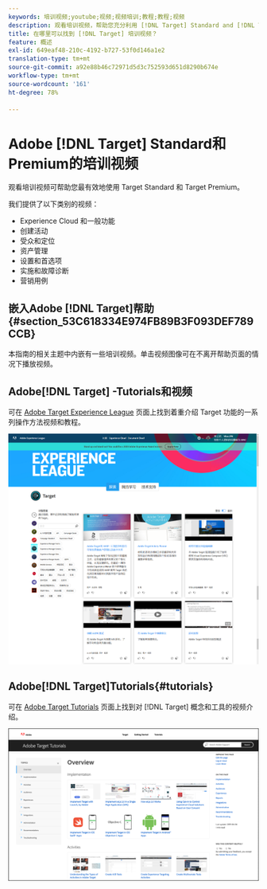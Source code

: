 ```yaml
---
keywords: 培训视频;youtube;视频;视频培训;教程;教程;视频
description: 观看培训视频，帮助您充分利用 [!DNL Target] Standard and [!DNL Target] 高级。
title: 在哪里可以找到 [!DNL Target] 培训视频？
feature: 概述
exl-id: 649eaf48-210c-4192-b727-53f0d146a1e2
translation-type: tm+mt
source-git-commit: a92e88b46c72971d5d3c752593d651d8290b674e
workflow-type: tm+mt
source-wordcount: '161'
ht-degree: 78%

---
```


# Adobe [!DNL Target] Standard和Premium的培训视频

观看培训视频可帮助您最有效地使用 Target Standard 和 Target Premium。

我们提供了以下类别的视频：

* Experience Cloud 和一般功能
* 创建活动
* 受众和定位
* 资产管理
* 设置和首选项
* 实施和故障诊断
* 营销用例

## 嵌入Adobe [!DNL Target]帮助{#section_53C618334E974FB89B3F093DEF789CCB}

本指南的相关主题中内嵌有一些培训视频。单击视频图像可在不离开帮助页面的情况下播放视频。

## Adobe[!DNL Target] -Tutorials和视频

可在 [Adobe Target Experience League](https://guided.adobe.com/#recommended/solutions/target) 页面上找到着重介绍 Target 功能的一系列操作方法视频和教程。

![Experience League 视频](/help/c-intro/assets/experience-league.png)

## Adobe[!DNL Target]Tutorials{#tutorials}

可在 [Adobe Target Tutorials](https://experienceleague.adobe.com/docs/target-learn/tutorials/overview.html?lang=zh-Hans) 页面上找到对 [!DNL Target] 概念和工具的视频介绍。

![Adobe Target 教程](/help/c-intro/assets/adobe-target-tutorials-new.png)
